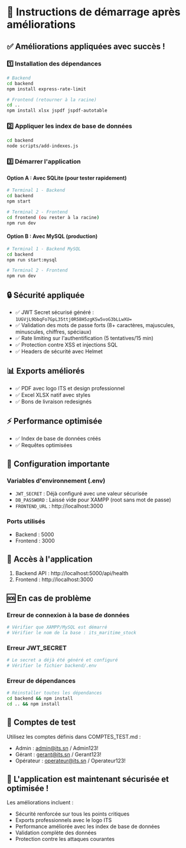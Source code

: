 # 🚀 Instructions de démarrage après améliorations

## ✅ Améliorations appliquées avec succès !

### 1️⃣ Installation des dépendances

```bash
# Backend
cd backend
npm install express-rate-limit

# Frontend (retourner à la racine)
cd ..
npm install xlsx jspdf jspdf-autotable
```

### 2️⃣ Appliquer les index de base de données

```bash
cd backend
node scripts/add-indexes.js
```

### 3️⃣ Démarrer l'application

#### Option A : Avec SQLite (pour tester rapidement)
```bash
# Terminal 1 - Backend
cd backend
npm start

# Terminal 2 - Frontend
cd frontend (ou rester à la racine)
npm run dev
```

#### Option B : Avec MySQL (production)
```bash
# Terminal 1 - Backend MySQL
cd backend
npm run start:mysql

# Terminal 2 - Frontend
npm run dev
```

## 🔒 Sécurité appliquée

- ✅ JWT Secret sécurisé généré : `1UGVjL9bbqFo7GpL35ttj0R58H5zgKSw5voG3bLLwXU=`
- ✅ Validation des mots de passe forts (8+ caractères, majuscules, minuscules, chiffres, spéciaux)
- ✅ Rate limiting sur l'authentification (5 tentatives/15 min)
- ✅ Protection contre XSS et injections SQL
- ✅ Headers de sécurité avec Helmet

## 📊 Exports améliorés

- ✅ PDF avec logo ITS et design professionnel
- ✅ Excel XLSX natif avec styles
- ✅ Bons de livraison redesignés

## ⚡ Performance optimisée

- ✅ Index de base de données créés
- ✅ Requêtes optimisées

## 🔧 Configuration importante

### Variables d'environnement (.env)
- `JWT_SECRET` : Déjà configuré avec une valeur sécurisée
- `DB_PASSWORD` : Laissé vide pour XAMPP (root sans mot de passe)
- `FRONTEND_URL` : http://localhost:3000

### Ports utilisés
- Backend : 5000
- Frontend : 3000

## 📱 Accès à l'application

1. Backend API : http://localhost:5000/api/health
2. Frontend : http://localhost:3000

## 🆘 En cas de problème

### Erreur de connexion à la base de données
```bash
# Vérifier que XAMPP/MySQL est démarré
# Vérifier le nom de la base : its_maritime_stock
```

### Erreur JWT_SECRET
```bash
# Le secret a déjà été généré et configuré
# Vérifier le fichier backend/.env
```

### Erreur de dépendances
```bash
# Réinstaller toutes les dépendances
cd backend && npm install
cd .. && npm install
```

## 📝 Comptes de test

Utilisez les comptes définis dans COMPTES_TEST.md :
- Admin : admin@its.sn / Admin123!
- Gérant : gerant@its.sn / Gerant123!
- Opérateur : operateur@its.sn / Operateur123!

## 🎉 L'application est maintenant sécurisée et optimisée !

Les améliorations incluent :
- Sécurité renforcée sur tous les points critiques
- Exports professionnels avec le logo ITS
- Performance améliorée avec les index de base de données
- Validation complète des données
- Protection contre les attaques courantes